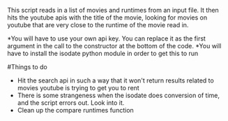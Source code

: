 This script reads in a list of movies and runtimes from an input file. It then
hits the youtube apis with the title of the movie, looking for movies on youtube
that are very close to the runtime of the movie read in.

*You will have to use your own api key. You can replace it as the first argument in
the call to the constructor at the bottom of the code.
*You will have to install the isodate python module in order to get this to run

#Things to do
- Hit the search api in such a way that it won't return results related to movies youtube is trying to get you to rent
- There is some strangeness when the isodate does conversion of time, and the script errors out. Look into it.
- Clean up the compare runtimes function
